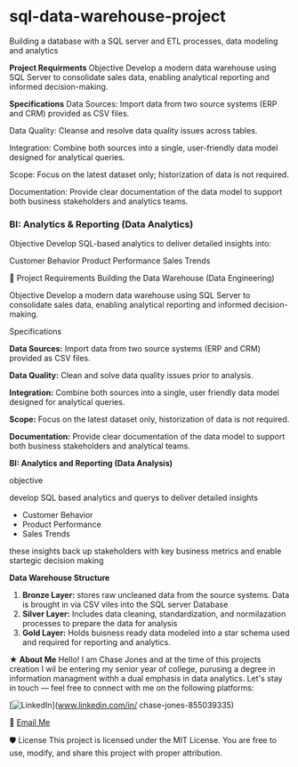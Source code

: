 # sql-data-warehouse-project
Building a database with a SQL server and ETL processes, data modeling and analytics 

**Project Requirments**
Objective
Develop a modern data warehouse using SQL Server to consolidate sales data, enabling analytical reporting and informed decision-making.

**Specifications**
Data Sources: Import data from two source systems (ERP and CRM) provided as CSV files.

Data Quality: Cleanse and resolve data quality issues across tables.

Integration: Combine both sources into a single, user-friendly data model designed for analytical queries.

Scope: Focus on the latest dataset only; historization of data is not required.

Documentation: Provide clear documentation of the data model to support both business stakeholders and analytics teams.

### BI: Analytics & Reporting (Data Analytics)
Objective
Develop SQL-based analytics to deliver detailed insights into:

Customer Behavior
Product Performance
Sales Trends

📌 Project Requirements
Building the Data Warehouse (Data Engineering)

Objective
Develop a modern data warehouse using SQL Server to consolidate sales data, enabling analytical reporting and informed decision-making.

Specifications

**Data Sources:** Import data from two source systems (ERP and CRM) provided as CSV files.

**Data Quality:** Clean and solve data quality issues prior to analysis.

**Integration:** Combine both sources into a single, user friendly data model designed for analytical queries.

**Scope:** Focus on the latest dataset only, historization of data is not required.

**Documentation:** Provide clear documentation of the data model to support both business stakeholders and analytical teams.


**BI: Analytics and Reporting (Data Analysis)**

objective

develop SQL based analytics and querys to deliver detailed insights

- Customer Behavior
- Product Performance
- Sales Trends

these insights back up stakeholders with key business metrics and enable startegic decision making

**Data Warehouse Structure**

1. **Bronze Layer:** stores raw uncleaned data from the source systems. Data is brought in via CSV viles into the SQL server Database
2. **Silver Layer:** Includes data cleaning, standardization, and normilazation processes to prepare the data for analysis
3. **Gold Layer:** Holds buisness ready data modeled into a star schema used and required for reporting and analytics.


**★ About Me**
Hello! I am Chase Jones and at the time of this projects creation I wil be entering my senior year of college, purusing a degree in information managment withh a dual emphasis in data analytics. 
Let's stay in touch — feel free to connect with me on the following platforms:

[![LinkedIn](https://img.shields.io/badge/LinkedIn-0077B5?style=for-the-badge&logo=linkedin&logoColor=white)](www.linkedin.com/in/
chase-jones-855039335)

📧 [Email Me](mailto:cj843072@gmail.com)

🛡️ License
This project is licensed under the MIT License. You are free to use, modify, and share this project with proper attribution.
